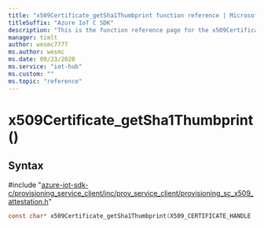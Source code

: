 ```yaml
---                             
title: "x509Certificate_getSha1Thumbprint function reference | Microsoft Docs" 
titleSuffix: "Azure IoT C SDK"            
description: "This is the function reference page for the x509Certificate_getSha1Thumbprint() function in the Azure IoT C SDK. This SDK is used with Azure IoT Hub and Azure IoT Hub Device Provisioning Service"            
manager: timlt                 
author: wesmc7777              
ms.author: wesmc               
ms.date: 09/23/2020                    
ms.service: "iot-hub"             
ms.custom: ""                
ms.topic: "reference"        
---                            
```


# x509Certificate_getSha1Thumbprint()

## Syntax

\#include "[azure-iot-sdk-c/provisioning_service_client/inc/prov_service_client/provisioning_sc_x509_attestation.h](../provisioning-sc-x509-attestation-h.md)"  
```C
const char* x509Certificate_getSha1Thumbprint(X509_CERTIFICATE_HANDLE  MU_C2);
```

